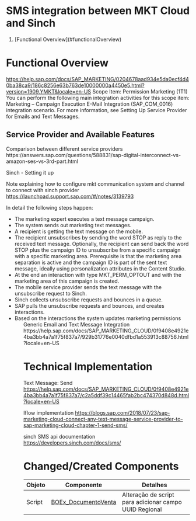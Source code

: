 # SMS integration between MKT Cloud and Sinch
<ol>
  <li> [Functional Overview](#functionalOverview) </li>
</ol>
  
## <h1 id="functionalOverview">Functional Overview</h1> 
https://help.sap.com/docs/SAP_MARKETING/0204678aad934e5da0ecf4d40ba38ca9/186c8256e63b763de10000000a4450e5.html?version=1909.YMKT&locale=en-US
Scope Item: Permission Marketing (1T1)
You can perform the following main integration activities for this scope item:
Marketing – Campaign Execution E-Mail Integration (SAP_COM_0016) integration scenario. For more information, see Setting Up Service Provider for Emails and Text Messages.

<h2 id="serviceProviders">Service Provider and Available Features</h2>
Comparison between different service providers
https://answers.sap.com/questions/588831/sap-digital-interconnect-vs-amazon-ses-vs-3rd-part.html 


Sinch - Setting it up 

Note explaining how to configure mkt communication system and channel to connect with sinch provider
https://launchpad.support.sap.com/#/notes/3139793

In detail the following steps happen:
<ul>
  <li>The marketing expert executes a text message campaign.
  <li>The system sends out marketing text messages.
  <li>A recipient is getting the text message on the mobile.
  <li>The recipient unsubscribes by sending the word STOP as reply to the received text message. Optionally, the recipient can send back the word STOP plus the campaign ID to unsubscribe from a specific campaign with a specific marketing area. Prerequisite is that the marketing area separation is active and the campaign ID is part of the sent text message, ideally using personalization attributes in the Content Studio.
  <li>At the end an interaction with type MKT_PERM_OPTOUT and with the marketing area of this campaign is created.
  <li>The mobile service provider sends the text message with the unsubscribe request to Sinch.
  <li>Sinch collects unsubscribe requests and bounces in a queue.
  <li>SAP pulls the unsubscribe requests and bounces, and creates interactions.
  <li>Based on the interactions the system updates marketing permissions
<ul>
Generic Email and Text Message Integration
https://help.sap.com/docs/SAP_MARKETING_CLOUD/0f9408e4921e4ba3bb4a7a1f75f837a7/929b31776e0040dfbd1a553913c88756.html?locale=en-US

## <h1 id="technicalImplementation">Technical Implementation</h1> 

Text Message: Send
https://help.sap.com/docs/SAP_MARKETING_CLOUD/0f9408e4921e4ba3bb4a7a1f75f837a7/c2a5ddf39c14465fab2bc474370d848d.html?locale=en-US

Iflow implementation
https://blogs.sap.com/2018/07/23/sap-marketing-cloud-connect-any-text-message-service-provider-to-sap-marketing-cloud-chapter-1-send-sms/

sinch SMS api documentation
https://developers.sinch.com/docs/sms/ 

## <h1 id="componentes">Changed/Created Components</h1> 

| Objeto | Componente | Detalhes |
|---------|-----------|----------|
|Script|[BOEx_DocumentoVenta](github.com/vertracx/SquadSalesService/blob/main/Concha%20y%20Toro/Cloud%20for%20Customer/Melhorias%20Pedidos%20de%20Venda/%5BRN_PV25%5D%20Criar%20campo%20Regional/BOEx_DocumentoVenta.xbo)|Alteração de script para adicionar campo UUID Regional|
